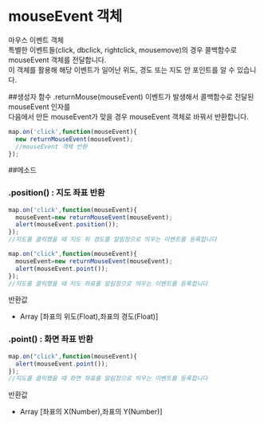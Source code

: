 # mouseEvent 객체
마우스 이벤트 객체  
특별한 이벤트들(click, dbclick, rightclick, mousemove)의 경우 콜백함수로 mouseEvent 객체를 전달합니다.  
이 객체를 활용해 해당 이벤트가 일어난 위도, 경도 또는 지도 안 포인트를 알 수 있습니다.  
  
##생성자 함수 .returnMouse(mouseEvent)
이벤트가 발생해서 콜백함수로 전달된 mouseEvent 인자를  
다음에서 만든 mouseEvent가 맞을 경우 mouseEvent 객체로 바꿔서 반환합니다.
```javascript
map.on('click',function(mouseEvent){
  new returnMouseEvent(mouseEvent);
  //mouseEvent 객체 반환
});
```

##메소드

### .position() : 지도 좌표 반환
  
```javascript
map.on('click',function(mouseEvent){
  mouseEvent=new returnMouseEvent(mouseEvent);
  alert(mouseEvent.position());
});
//지도를 클릭했을 때 지도 위 경도를 알림창으로 띄우는 이벤트를 등록합니다

map.on("click",function(mouseEvent){
  mouseEvent=new returnMouseEvent(mouseEvent);
  alert(mouseEvent.point());
});
//지도를 클릭했을 때 지도 좌표를 알림창으로 띄우는 이벤트를 등록합니다
```
  반환값
  * Array [좌표의 위도(Float),좌표의 경도(Float)]


### .point() : 화면 좌표 반환
  
```javascript
map.on("click",function(mouseEvent){
  alert(mouseEvent.point());
});
//지도를 클릭했을 때 화면 좌표를 알림창으로 띄우는 이벤트를 등록합니다
```
  반환값
  * Array [좌표의 X(Number),좌표의 Y(Number)]